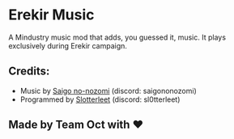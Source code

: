 # Erekir Music
A Mindustry music mod that adds, you guessed it, music. It plays exclusively during Erekir campaign.

## Credits:
- Music by [Saigo no-nozomi](https://github.com/SaigoN0Nozomi) (discord: saigononozomi)
- Programmed by [Slotterleet](https://github.com/Slotterleet) (discord: sl0tterleet)

## Made by Team Oct with ❤
